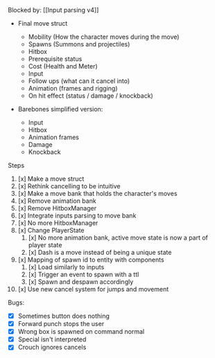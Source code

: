 Blocked by: [[Input parsing v4]]

- Final move struct
	- Mobility (How the character moves during the move)
	- Spawns (Summons and projectiles)
	- Hitbox
	- Prerequisite status
	- Cost (Health and Meter)
	- Input
	- Follow ups (what can it cancel into)
	- Animation (frames and rigging)
	- On hit effect (status / damage / knockback)

- Barebones simplified version:
	- Input
	- Hitbox
	- Animation frames
	- Damage
	- Knockback

Steps
1. [x] Make a move struct
2. [x] Rethink cancelling to be intuitive
3. [x] Make a move bank that holds the character's moves
4. [x] Remove animation bank
5. [x] Remove HitboxManager
6. [x] Integrate inputs parsing to move bank
7. [x] No more HitboxManager
8. [x] Change PlayerState
	1. [x] No more animation bank, active move state is now a part of player state
	3. [x] Dash is a move instead of being a unique state
9. [x] Mapping of spawn id to entity with components
	1. [x] Load similarly to inputs
	2. [x] Trigger an event to spawn with a ttl
	3. [x] Spawn and despawn accordingly
10. [x] Use new cancel system for jumps and movement

Bugs:
- [x] Sometimes button does nothing
- [x] Forward punch stops the user
- [x] Wrong box is spawned on command normal
- [x] Special isn't interpreted
- [x] Crouch ignores cancels